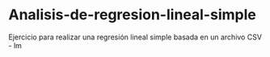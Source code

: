 # Analisis-de-regresion-lineal-simple
Ejercicio para realizar una regresión lineal simple basada en un archivo CSV - lm
